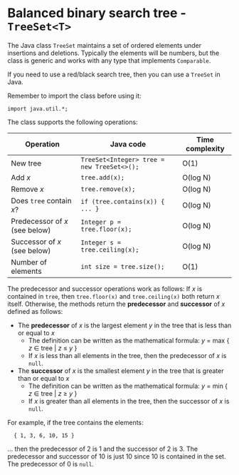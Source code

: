 Balanced binary search tree - `TreeSet<T>`
==========================================

The Java class `TreeSet` maintains a set of ordered elements
under insertions and deletions.
Typically the elements will be numbers,
but the class is generic and works with any type that implements `Comparable`.

If you need to use a red/black search tree, then you can use a `TreeSet` in Java.

Remember to import the class before using it:

```
import java.util.*;
```

The class supports the following operations:

| Operation | Java code | Time complexity |
| --- | --- | --- |
| New tree | `TreeSet<Integer> tree = new TreeSet<>();` | O(1) |
| Add *x* | `tree.add(x);` | O(log N) |
| Remove *x* | `tree.remove(x);` | O(log N) |
| Does `tree` contain *x*? | `if (tree.contains(x)) { ... }` | O(log N) |
| Predecessor of *x* (see below) | `Integer p = tree.floor(x);` | O(log N) |
| Successor of *x* (see below) | `Integer s = tree.ceiling(x);` | O(log N) |
| Number of elements | `int size = tree.size();` | O(1) |

The predecessor and successor operations work as follows:
If *x* is contained in `tree`, then `tree.floor(x)` and `tree.ceiling(x)` both return *x* itself.
Otherwise, the methods return the **predecessor** and **successor** of *x* defined as follows:

* The **predecessor** of *x* is the largest element *y* in the tree that is less than or equal to *x*
  * The definition can be written as the mathematical formula: *y* = max { *z* ∈ tree | *z* ≤ *y* }
  * If *x* is less than all elements in the tree, then the predecessor of *x* is `null`.
* The **successor** of *x* is the smallest element *y* in the tree that is greater than or equal to *x*
  * The definition can be written as the mathematical formula: *y* = min { *z* ∈ tree | *z* ≥ *y* }
  * If *x* is greater than all elements in the tree, then the successor of *x* is `null`.

For example, if the tree contains the elements:

```
  { 1, 3, 6, 10, 15 }
```

... then the predecessor of 2 is 1 and the successor of 2 is 3.
The predecessor and successor of 10 is just 10 since 10 is contained in the set.
The predecessor of 0 is `null`.
